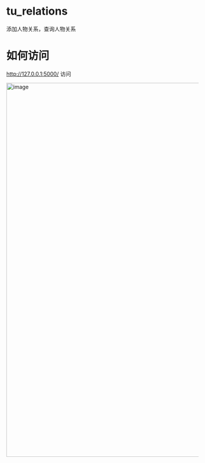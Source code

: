 # tu_relations
 添加人物关系，查询人物关系


# 如何访问
http://127.0.0.1:5000/ 访问

<img width="981" alt="image" src="https://github.com/kadisyy/tu_relations/assets/22995928/19e6d285-a0f5-4487-a6a1-4f6257e8c6f2">
